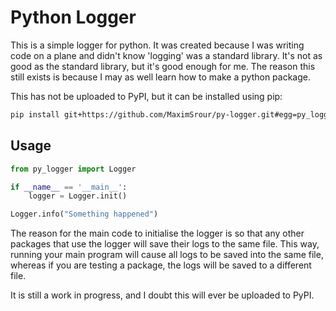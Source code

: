 # Python Logger

This is a simple logger for python. It was created because I was writing code on a plane and didn't know 'logging' was a standard library. It's not as good as the standard library, but it's good enough for me. The reason this still exists is because I may as well learn how to make a python package.

This has not be uploaded to PyPI, but it can be installed using pip:

```bash
pip install git+https://github.com/MaximSrour/py-logger.git#egg=py_logger
```

## Usage

```python
from py_logger import Logger

if __name__ == '__main__':
    logger = Logger.init()

Logger.info("Something happened")
```

The reason for the main code to initialise the logger is so that any other packages that use the logger will save their logs to the same file. This way, running your main program will cause all logs to be saved into the same file, whereas if you are testing a package, the logs will be saved to a different file.

It is still a work in progress, and I doubt this will ever be uploaded to PyPI.